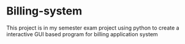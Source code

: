 # Billing-system
This project is in my semester exam project using python to create a interactive GUI based program for billing application system
